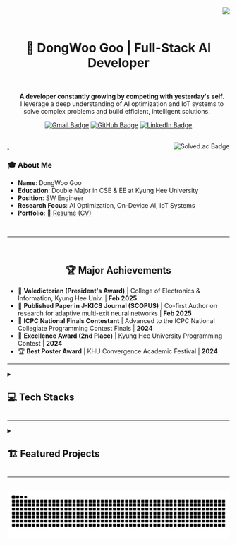 <div align="right">
  <img src="https://visitor-badge.laobi.icu/badge?page_id=GooDongWoo.GooDongWoo" />
</div>

<div align="center">
  <h1>🚀 DongWoo Goo | Full-Stack AI Developer</h1>
  <p>
    <strong>A developer constantly growing by competing with yesterday's self.</strong><br>
    I leverage a deep understanding of AI optimization and IoT systems to solve complex problems and build efficient, intelligent solutions.
  </p>
</div>

<div align="center">
  
[![Gmail Badge](https://img.shields.io/badge/Gmail-D14836?style=flat&logo=Gmail&logoColor=white)](mailto:wendy1301@naver.com)
[![GitHub Badge](https://img.shields.io/badge/GitHub-181717?style=flat&logo=GitHub&logoColor=white)](https://github.com/GooDongWoo)
[![LinkedIn Badge](https://img.shields.io/badge/LinkedIn-0077B5?style=flat&logo=LinkedIn&logoColor=white)](#)

</div>

<br>
<a href="https://solved.ac/gdw1301">
  <img align="right" src="http://mazassumnida.wtf/api/v2/generate_badge?boj=gdw1301" alt="Solved.ac Badge"/>
</a>

### 🎓 About Me
- **Name**: DongWoo Goo
- **Education**: Double Major in CSE & EE at Kyung Hee University
- **Position**: SW Engineer
- **Research Focus**: AI Optimization, On-Device AI, IoT Systems
- **Portfolio**: <a href="https://github.com/GooDongWoo/CV/blob/main/GooDongWoo_CV.pdf" target="blank">📄 Resume (CV)</a>

<br>

---

<div align="center">
  <h2>🏆 Major Achievements</h2>
</div>

- 🥇 **Valedictorian (President's Award)** | College of Electronics & Information, Kyung Hee Univ. | **Feb 2025**
- 📄 **Published Paper in J-KICS Journal (SCOPUS)** | Co-first Author on research for adaptive multi-exit neural networks | **Feb 2025**
- 🏅 **ICPC National Finals Contestant** | Advanced to the ICPC National Collegiate Programming Contest Finals | **2024**
- 🥈 **Excellence Award (2nd Place)** | Kyung Hee University Programming Contest | **2024**
- 🏆 **Best Poster Award** | KHU Convergence Academic Festival | **2024**

---

<details>
<summary><h2>💻 Tech Stacks</h2></summary>
<div align="center">
  <p><strong>Core Languages</strong></p>
  <p>
    <img src="https://img.shields.io/badge/Python-3776AB?style=for-the-badge&logo=python&logoColor=white" alt="Python"/>
    <img src="https://img.shields.io/badge/C++-00599C?style=for-the-badge&logo=c%2B%2B&logoColor=white" alt="C++"/>
    <img src="https://img.shields.io/badge/C-A8B9CC?style=for-the-badge&logo=c&logoColor=black" alt="C"/>
    <img src="https://img.shields.io/badge/JavaScript-F7DF1E?style=for-the-badge&logo=javascript&logoColor=black" alt="JavaScript"/>
  </p>
  
  <p><strong>AI/ML & Data Science</strong></p>
  <p>
    <img src="https://img.shields.io/badge/PyTorch-EE4C2C?style=for-the-badge&logo=PyTorch&logoColor=white" alt="PyTorch"/>
    <img src="https://img.shields.io/badge/TensorFlow-FF6F00?style=for-the-badge&logo=TensorFlow&logoColor=white" alt="TensorFlow"/>
    <img src="https://img.shields.io/badge/scikit--learn-F7931E?style=for-the-badge&logo=scikit-learn&logoColor=white" alt="scikit-learn"/>
    <img src="https://img.shields.io/badge/TensorBoard-FF6F00?style=for-the-badge&logo=tensorflow&logoColor=white" alt="TensorBoard"/>
    <img src="https://img.shields.io/badge/OpenCV-5C3EE8?style=for-the-badge&logo=opencv&logoColor=white" alt="OpenCV"/>
    <br>
    <img src="https://img.shields.io/badge/Pandas-150458?style=for-the-badge&logo=pandas&logoColor=white" alt="Pandas"/>
    <img src="https://img.shields.io/badge/NumPy-013243?style=for-the-badge&logo=NumPy&logoColor=white" alt="NumPy"/>
    <img src="https://img.shields.io/badge/Matplotlib-11557c?style=for-the-badge&logo=python&logoColor=white" alt="Matplotlib"/>
  </p>
  
  <p><strong>Web Development & Database</strong></p>
  <p>
    <img src="https://img.shields.io/badge/Django-092E20?style=for-the-badge&logo=django&logoColor=white" alt="Django"/>
    <img src="https://img.shields.io/badge/HTML5-E34F26?style=for-the-badge&logo=html5&logoColor=white" alt="HTML5"/>
    <img src="https://img.shields.io/badge/CSS3-1572B6?style=for-the-badge&logo=css3&logoColor=white" alt="CSS3"/>
    <img src="https://img.shields.io/badge/MySQL-4479A1?style=for-the-badge&logo=mysql&logoColor=white" alt="MySQL"/>
    <img src="https://img.shields.io/badge/Firebase-FFCA28?style=for-the-badge&logo=firebase&logoColor=black" alt="Firebase"/>
    <img src="https://img.shields.io/badge/Qt-41CD52?style=for-the-badge&logo=qt&logoColor=white" alt="Qt"/>
  </p>

  <p><strong>Infra, Cloud & Tools</strong></p>
  <p>
    <img src="https://img.shields.io/badge/Amazon_AWS-FF9900?style=for-the-badge&logo=amazonaws&logoColor=white" alt="AWS"/>
    <img src="https://img.shields.io/badge/Docker-2496ED?style=for-the-badge&logo=docker&logoColor=white" alt="Docker"/>
    <img src="https://img.shields.io/badge/Linux-FCC624?style=for-the-badge&logo=linux&logoColor=black" alt="Linux"/>
    <img src="https://img.shields.io/badge/Git-F05032?style=for-the-badge&logo=git&logoColor=white" alt="Git"/>
    <img src="https://img.shields.io/badge/GitHub-181717?style=for-the-badge&logo=github&logoColor=white" alt="GitHub"/>
  </p>

  <p><strong>Embedded, IoT & Protocols</strong></p>
  <p>
    <img src="https://img.shields.io/badge/Raspberry%20Pi-A22846?style=for-the-badge&logo=raspberrypi&logoColor=white" alt="Raspberry Pi"/>
    <img src="https://img.shields.io/badge/Arduino-00878F?style=for-the-badge&logo=arduino&logoColor=white" alt="Arduino"/>
    <img src="https://img.shields.io/badge/ESP32-000000?style=for-the-badge&logo=espressif&logoColor=white" alt="ESP32"/>
    <img src="https://img.shields.io/badge/MQTT-660066?style=for-the-badge&logo=mqtt&logoColor=white" alt="MQTT"/>
    <img src="https://img.shields.io/badge/Socket.IO-010101?style=for-the-badge&logo=socket.io&logoColor=white" alt="Socket.IO"/>
  </p>
</div>
</details>

---

<details>
<summary><h2>🏗️ Featured Projects</h2></summary>

### 1. [Multi-Exit Faster R-CNN (MEF) - J-KICS Publication](https://www.dbpia.co.kr/Journal/articleDetail?nodeId=NODE12077539)
*Developed an adaptive object detection model that dynamically adjusts inference speed and accuracy based on varying computational resources.*
- **My Role**: As a co-first author, I adapted the Multi-Exit architecture to Faster R-CNN and designed/experimented with an algorithm to select the optimal exit point based on resource availability.
- **Outcome**: Successfully demonstrated the model's ability to maintain stable performance in resource-constrained environments, leading to a publication in the J-KICS journal.
- **Tech Stack**: `Python`, `PyTorch`, `OpenCV`, `NumPy`

### 2. [Performance Enhancement of Multi-Exit Neural Networks](https://papers.ssrn.com/sol3/papers.cfm?abstract_id=5123790)
*Proposed a dynamic ensemble strategy that leverages multiple exits within a single model to achieve higher performance more efficiently than traditional ensemble methods.*
- **My Role**: Implemented a novel ensemble technique using entropy to weigh the confidence of each exit's prediction, creating a more reliable final output.
- **Outcome**: Achieved a **1.66%p** performance increase on CIFAR-100 and a **0.61%p** increase on ImageNet-1K.
- **Tech Stack**: `PyTorch`, `ResNet-101`, `Vision Transformer (ViT)`, `TensorBoard`

### 3. [Edge-Cloud Hybrid AGV Control System](https://github.com/GooDongWoo/AGVproject)
*As a final project for SSAFY, I built an Automated Guided Vehicle (AGV) control system combining edge and cloud computing to ensure both real-time performance and scalability.*
- **My Role**: Led the overall system architecture design. Developed the C++ based AGV control and communication server. Designed and implemented the data flow between Raspberry Pi edge servers and AWS cloud servers.
- **Outcome**: Successfully constructed a hybrid system where real-time control is handled at the edge, while data analysis and monitoring are performed in the cloud.
- **Tech Stack**: `C++`, `Python`, `AWS EC2`, `Raspberry Pi`, `MQTT`, `MySQL`
</details>

---

<div align="center">
  <img src="https://github.com/GooDongWoo/GooDongWoo/blob/output/github-contribution-grid-snake.svg" alt="Contribution Snake"/>
</div>
